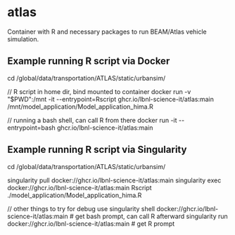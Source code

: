 # atlas

Container with R and necessary packages to run BEAM/Atlas vehicle simulation.


Example running R script via Docker
-----------------------------------

cd /global/data/transportation/ATLAS/static/urbansim/

// R script in home dir, bind mounted to container
docker run -v "$PWD":/mnt -it --entrypoint=Rscript  ghcr.io/lbnl-science-it/atlas:main  /mnt/model_application/Model_application_hima.R

// running a bash shell, can call R from there
docker run                -it --entrypoint=bash     ghcr.io/lbnl-science-it/atlas:main


Example running R script via Singularity
----------------------------------------

cd /global/data/transportation/ATLAS/static/urbansim/

singularity pull  docker://ghcr.io/lbnl-science-it/atlas:main 
singularity exec  docker://ghcr.io/lbnl-science-it/atlas:main  Rscript ./model_application/Model_application_hima.R  

// other things to try for debug use
singularity shell docker://ghcr.io/lbnl-science-it/atlas:main  # get bash prompt, can call R afterward
singularity run   docker://ghcr.io/lbnl-science-it/atlas:main  # get R    prompt



